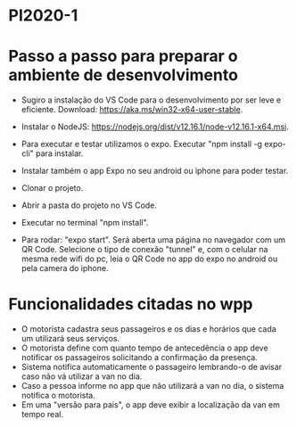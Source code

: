 # PI2020-1

# Passo a passo para preparar o ambiente de desenvolvimento

- Sugiro a instalação do VS Code para o desenvolvimento por ser leve e eficiente. Download: https://aka.ms/win32-x64-user-stable.
  
- Instalar o NodeJS: https://nodejs.org/dist/v12.16.1/node-v12.16.1-x64.msi.

- Para executar e testar utilizamos o expo. Executar "npm install -g expo-cli" para instalar.

- Instalar também o app Expo no seu android ou iphone para poder testar.

- Clonar o projeto.

- Abrir a pasta do projeto no VS Code.

- Executar no terminal "npm install".

- Para rodar: "expo start". Será aberta uma página no navegador com um QR Code. Selecione o tipo de conexão "tunnel" e, com o celular na mesma rede wifi do pc, leia o QR Code no app do expo no android ou pela camera do iphone.

# Funcionalidades citadas no wpp
- O motorista cadastra seus passageiros e os dias e horários que cada um utilizará seus serviços.
- O motorista define com quanto tempo de antecedência o app deve notificar os passageiros solicitando a confirmação da presença.
- Sistema notifica automaticamente o passageiro lembrando-o de avisar caso não vá utilizar a van no dia.
- Caso a pessoa informe no app que não utilizará a van no dia, o sistema notifica o motorista.
- Em uma "versão para pais", o app deve exibir a localização da van em tempo real.
